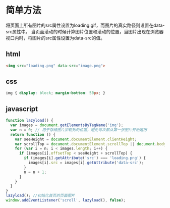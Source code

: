 # 简单方法
将页面上所有图片的src属性设置为loading.gif，而图片的真实路径则设置在data-src属性中。
当页面滚动的时候计算图片位置和滚动的位置，当图片出现在浏览器视口内时，将图片的src属性设置为data-src的值。

## html 

```html
<img src="loading.png" data-src="image.png">
```

## css
```css
img { display: block; margin-bottom: 50px; }
```

## javascript

```javascript
function lazyload() {
  var images = document.getElementsByTagName('img');
  var n = 0; // 用于存储图片加载到的位置，避免每次都从第一张图片开始遍历 
  return function () {
    var seeHeight = document.documentElement.clientHeight;
    var scrollTop = document.documentElement.scrollTop || document.body.scrollTop;
    for (var i = n; i < images.length; i++) {
      if (images[i].offsetTop < seeHeight + scrollTop) {
        if (images[i].getAttribute('src') === 'loading.png') {
          images[i].src = images[i].getAttribute('data-src');
        }
        n = n + 1;
      }
    }
  }
}
lazyload(); //初始化首页的页面图片
window.addEventListener('scroll', lazyload(), false);

```


